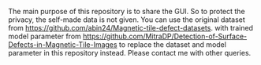 The main purpose of this repository is to share the GUI. So to protect the privacy, the self-made data is not given. You can use the original dataset from https://github.com/abin24/Magnetic-tile-defect-datasets. with trained model parameter from https://github.com/MitraDP/Detection-of-Surface-Defects-in-Magnetic-Tile-Images to replace the dataset and model parameter in this repository instead. Please contact me with other queries.